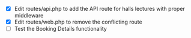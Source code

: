 - [x] Edit routes/api.php to add the API route for halls lectures with proper middleware
- [x] Edit routes/web.php to remove the conflicting route
- [ ] Test the Booking Details functionality
